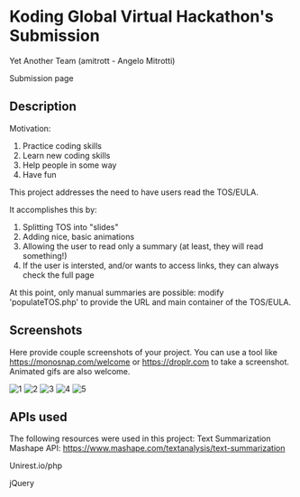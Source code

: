 # Koding Global Virtual Hackathon's Submission

Yet Another Team (amitrott - Angelo Mitrotti)

Submission page

## Description

Motivation:
1. Practice coding skills
2. Learn new coding skills
3. Help people in some way
4. Have fun

This project addresses the need to have users read the TOS/EULA.

It accomplishes this by:
1. Splitting TOS into "slides"
2. Adding nice, basic animations
3. Allowing the user to read only a summary (at least, they will read something!)
4. If the user is intersted, and/or wants to access links, they can always check the full page

At this point, only manual summaries are possible:
modify 'populateTOS.php' to provide the URL and main container of the TOS/EULA.

## Screenshots

Here provide couple screenshots of your project. You can use a tool like https://monosnap.com/welcome or https://droplr.com to take a screenshot. Animated gifs are also welcome.

![1](https://cloud.githubusercontent.com/assets/9977287/5334909/4f4abe8a-7e63-11e4-86db-b7d97d3fac24.png)
![2](https://cloud.githubusercontent.com/assets/9977287/5334911/553f3640-7e63-11e4-8968-0733042b4bf4.png)
![3](https://cloud.githubusercontent.com/assets/9977287/5334915/6e7a4e88-7e63-11e4-81ba-0c9538e29428.png)
![4](https://cloud.githubusercontent.com/assets/9977287/5334917/74e4eb34-7e63-11e4-89be-e870137c5996.png)
![5](https://cloud.githubusercontent.com/assets/9977287/5334918/79be85f2-7e63-11e4-8e18-a69e82602829.png)

## APIs used

The following resources were used in this project:
Text Summarization Mashape API: 
 https://www.mashape.com/textanalysis/text-summarization
 
Unirest.io/php

jQuery